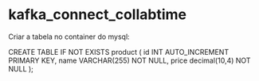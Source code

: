# kafka_connect_collabtime

Criar a tabela no container do mysql:

CREATE TABLE IF NOT EXISTS product (
    id INT AUTO_INCREMENT PRIMARY KEY,
    name VARCHAR(255) NOT NULL,
    price decimal(10,4) NOT NULL
);
